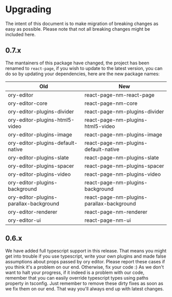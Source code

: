 # Upgrading

The intent of this document is to make migration of breaking changes as easy as possible.
Please note that not all breaking changes might be included here.

## 0.7.x
The mantainers of this package have changed, the project has been renamed to `react-page`, if you wish to update to the latest version, you can do so by updating your dependencies, here are the new package names:

|Old|New|
|-|-|
|ory-editor|react-page-nm-react-page|
|ory-editor-core|react-page-nm-core|
|ory-editor-plugins-divider|react-page-nm-plugins-divider|
|ory-editor-plugins-html5-video|react-page-nm-plugins-html5-video|
|ory-editor-plugins-image|react-page-nm-plugins-image|
|ory-editor-plugins-default-native|react-page-nm-plugins-default-native|
|ory-editor-plugins-slate|react-page-nm-plugins-slate|
|ory-editor-plugins-spacer|react-page-nm-plugins-spacer|
|ory-editor-plugins-video|react-page-nm-plugins-video|
|ory-editor-plugins-background|react-page-nm-plugins-background|
|ory-editor-plugins-parallax-background|react-page-nm-plugins-parallax-background|
|ory-editor-renderer|react-page-nm-renderer|
|ory-editor-ui|react-page-nm-ui|

## 0.6.x
We have added full typescript support in this release. That means you might get into trouble if you use typescript, write your own plugins and made false assumptions about props passed by ory editor.
Please report these cases if you think it's a problem on our end. Otherwise, fix your code :) As we don't want to halt your progress, if it indeed is a problem with our code, remember that you can easily override typescript types using paths property in tsconfig. Just remember to remove these dirty fixes as soon as we fix them on our end. That way you'll always end up with latest changes.
